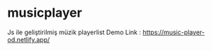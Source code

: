 # musicplayer
Js ile geliştirilmiş müzik playerlist
Demo Link : https://music-player-od.netlify.app/
